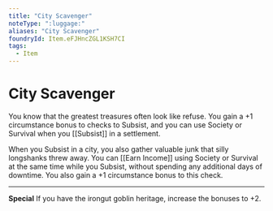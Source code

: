 ```yaml
---
title: "City Scavenger"
noteType: ":luggage:"
aliases: "City Scavenger"
foundryId: Item.eFJHncZGL1KSH7CI
tags:
  - Item
---
```


# City Scavenger

You know that the greatest treasures often look like refuse. You gain a +1 circumstance bonus to checks to Subsist, and you can use Society or Survival when you [[Subsist]] in a settlement.

When you Subsist in a city, you also gather valuable junk that silly longshanks threw away. You can [[Earn Income]] using Society or Survival at the same time while you Subsist, without spending any additional days of downtime. You also gain a +1 circumstance bonus to this check.

* * *

**Special** If you have the irongut goblin heritage, increase the bonuses to +2.
